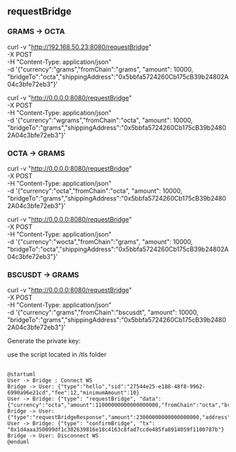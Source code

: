 

## requestBridge

### GRAMS -> OCTA

curl -v "http://192.168.50.23:8080/requestBridge" \
       -X POST \
       -H "Content-Type: application/json" \
       -d '{"currency":"grams","fromChain":"grams", "amount": 10000, "bridgeTo":"octa","shippingAddress":"0x5bbfa5724260Cb175cB39b24802A04c3bfe72eb3"}'

curl -v "http://0.0.0.0:8080/requestBridge" \
       -X POST \
       -H "Content-Type: application/json" \
       -d '{"currency":"wgrams","fromChain":"octa", "amount": 10000, "bridgeTo":"grams","shippingAddress":"0x5bbfa5724260Cb175cB39b24802A04c3bfe72eb3"}'
  
### OCTA -> GRAMS

curl -v "http://0.0.0.0:8080/requestBridge" \
       -X POST \
       -H "Content-Type: application/json" \
       -d '{"currency":"octa","fromChain":"octa", "amount": 10000, "bridgeTo":"grams","shippingAddress":"0x5bbfa5724260Cb175cB39b24802A04c3bfe72eb3"}'

curl -v "http://0.0.0.0:8080/requestBridge" \
       -X POST \
       -H "Content-Type: application/json" \
       -d '{"currency":"wocta","fromChain":"grams", "amount": 10000, "bridgeTo":"octa","shippingAddress":"0x5bbfa5724260Cb175cB39b24802A04c3bfe72eb3"}'


### BSCUSDT -> GRAMS

curl -v "http://0.0.0.0:8080/requestBridge" \
       -X POST \
       -H "Content-Type: application/json" \
       -d '{"currency":"grams","fromChain":"bscusdt", "amount": 10000, "bridgeTo":"grams","shippingAddress":"0x5bbfa5724260Cb175cB39b24802A04c3bfe72eb3"}'





Generate the private key:

use the script located in /tls folder

##

```
@startuml
User -> Bridge : Connect WS
Bridge -> User: {"type":"hello","sid":"27544e25-e188-48f8-9962-6990a96e21cd","fee":12,"minimumAmount":10}
User -> Bridge: {"type": "requestBridge", "data": {"currency":"octa","amount":11000000000000000000,"fromChain":"octa","bridgeTo":"grams","shippingAddress":"0x5eb565b14b39171c187d5a260789685042e85eca"}}
Bridge -> User: {"type":"requestBridgeResponse","amount":23000000000000000000,"address":"0x1bb31C541CeEaA6ce55937BF36542aa079e04DE5"}
User -> Bridge: {"type": "confirmBridge", "tx": "0x1d4aaa350099df1c302639816e18c4163c8fad7ccde485fa8914059f1100787b"}
Bridge -> User: Disconnect WS
@enduml
```
